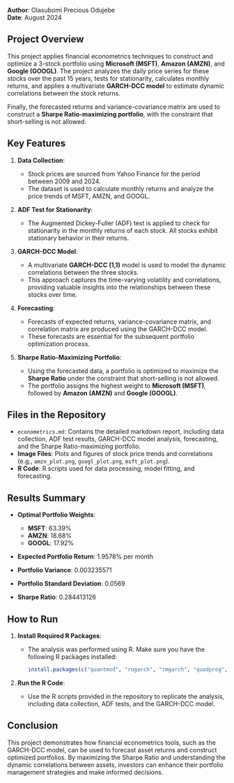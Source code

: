 

**Author**: Olasubomi Precious Odujebe  
**Date**: August 2024  

## Project Overview

This project applies financial econometrics techniques to construct and optimize a 3-stock portfolio using **Microsoft (MSFT)**, **Amazon (AMZN)**, and **Google (GOOGL)**. The project analyzes the daily price series for these stocks over the past 15 years, tests for stationarity, calculates monthly returns, and applies a multivariate **GARCH-DCC model** to estimate dynamic correlations between the stock returns.

Finally, the forecasted returns and variance-covariance matrix are used to construct a **Sharpe Ratio-maximizing portfolio**, with the constraint that short-selling is not allowed.

## Key Features

1. **Data Collection**:  
   - Stock prices are sourced from Yahoo Finance for the period between 2009 and 2024.
   - The dataset is used to calculate monthly returns and analyze the price trends of MSFT, AMZN, and GOOGL.

2. **ADF Test for Stationarity**:  
   - The Augmented Dickey-Fuller (ADF) test is applied to check for stationarity in the monthly returns of each stock. All stocks exhibit stationary behavior in their returns.

3. **GARCH-DCC Model**:  
   - A multivariate **GARCH-DCC (1,1)** model is used to model the dynamic correlations between the three stocks.
   - This approach captures the time-varying volatility and correlations, providing valuable insights into the relationships between these stocks over time.

4. **Forecasting**:  
   - Forecasts of expected returns, variance-covariance matrix, and correlation matrix are produced using the GARCH-DCC model.
   - These forecasts are essential for the subsequent portfolio optimization process.

5. **Sharpe Ratio-Maximizing Portfolio**:  
   - Using the forecasted data, a portfolio is optimized to maximize the **Sharpe Ratio** under the constraint that short-selling is not allowed.
   - The portfolio assigns the highest weight to **Microsoft (MSFT)**, followed by **Amazon (AMZN)** and **Google (GOOGL)**.

## Files in the Repository

- `econometrics.md`: Contains the detailed markdown report, including data collection, ADF test results, GARCH-DCC model analysis, forecasting, and the Sharpe Ratio-maximizing portfolio.
- **Image Files**: Plots and figures of stock price trends and correlations (e.g., `amzn_plot.png`, `googl_plot.png`, `msft_plot.png`).
- **R Code**: R scripts used for data processing, model fitting, and forecasting.

## Results Summary

- **Optimal Portfolio Weights**:
  - **MSFT**: 63.39%
  - **AMZN**: 18.68%
  - **GOOGL**: 17.92%

- **Expected Portfolio Return**: 1.9578% per month  
- **Portfolio Variance**: 0.003235571  
- **Portfolio Standard Deviation**: 0.0569  
- **Sharpe Ratio**: 0.284413126

## How to Run

1. **Install Required R Packages**:
   - The analysis was performed using R. Make sure you have the following R packages installed:
     ```r
     install.packages(c("quantmod", "rugarch", "rmgarch", "quadprog", "tseries"))
     ```

2. **Run the R Code**:
   - Use the R scripts provided in the repository to replicate the analysis, including data collection, ADF tests, and the GARCH-DCC model.

## Conclusion

This project demonstrates how financial econometrics tools, such as the GARCH-DCC model, can be used to forecast asset returns and construct optimized portfolios. By maximizing the Sharpe Ratio and understanding the dynamic correlations between assets, investors can enhance their portfolio management strategies and make informed decisions.


